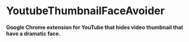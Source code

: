 # YoutubeThumbnailFaceAvoider
**Google Chrome extension for YouTube that hides video thumbnail that have a dramatic face.**
